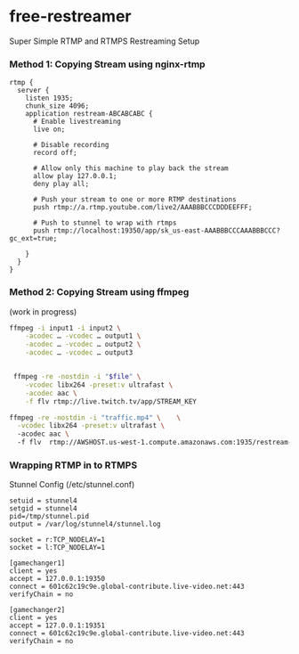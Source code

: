 # free-restreamer
Super Simple RTMP and RTMPS Restreaming Setup

### Method 1: Copying Stream using nginx-rtmp

```Nginx
rtmp {
  server {
    listen 1935;
    chunk_size 4096;
    application restream-ABCABCABC {
      # Enable livestreaming
      live on;

      # Disable recording
      record off;

      # Allow only this machine to play back the stream
      allow play 127.0.0.1;
      deny play all;

      # Push your stream to one or more RTMP destinations
      push rtmp://a.rtmp.youtube.com/live2/AAABBBCCCDDDEEFFF;

      # Push to stunnel to wrap with rtmps
      push rtmp://localhost:19350/app/sk_us-east-AAABBBCCCAAABBBCCC?gc_ext=true;

    }
  }
}
```


### Method 2: Copying Stream using ffmpeg
(work in progress)

```bash
ffmpeg -i input1 -i input2 \
	-acodec … -vcodec … output1 \
	-acodec … -vcodec … output2 \
	-acodec … -vcodec … output3


 ffmpeg -re -nostdin -i "$file" \
    -vcodec libx264 -preset:v ultrafast \
    -acodec aac \
    -f flv rtmp://live.twitch.tv/app/STREAM_KEY

ffmpeg -re -nostdin -i "traffic.mp4" \    \
  -vcodec libx264 -preset:v ultrafast \     
  -acodec aac \     
  -f flv  rtmp://AWSHOST.us-west-1.compute.amazonaws.com:1935/restream-URLKEY
```
    

### Wrapping RTMP in to RTMPS


Stunnel Config (/etc/stunnel.conf)

```Cabal Config
setuid = stunnel4
setgid = stunnel4
pid=/tmp/stunnel.pid
output = /var/log/stunnel4/stunnel.log

socket = r:TCP_NODELAY=1
socket = l:TCP_NODELAY=1

[gamechanger1]
client = yes
accept = 127.0.0.1:19350
connect = 601c62c19c9e.global-contribute.live-video.net:443
verifyChain = no

[gamechanger2]
client = yes
accept = 127.0.0.1:19351
connect = 601c62c19c9e.global-contribute.live-video.net:443
verifyChain = no
```

